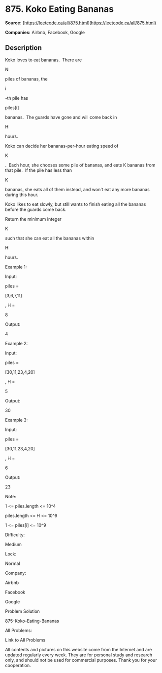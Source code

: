 # 875. Koko Eating Bananas

**Source:** [https://leetcode.ca/all/875.html](https://leetcode.ca/all/875.html)

**Companies:** Airbnb, Facebook, Google

## Description

Koko loves to eat bananas.  There are

N

piles of bananas, the

i

-th pile has

piles[i]

bananas.  The guards have gone
        and will come back in

H

hours.

Koko can decide her bananas-per-hour eating speed of

K

.  Each hour, she
        chooses some pile of bananas, and eats K bananas from that pile.  If the pile has less
        than

K

bananas, she eats all of them instead, and won't eat any more
        bananas during this hour.

Koko likes to eat slowly, but still wants to finish eating all the bananas before the guards
        come back.

Return the minimum integer

K

such that she can eat all the bananas within

H

hours.

Example 1:

Input:

piles =

[3,6,7,11]

, H =

8

Output:

4

Example 2:

Input:

piles =

[30,11,23,4,20]

, H =

5

Output:

30

Example 3:

Input:

piles =

[30,11,23,4,20]

, H =

6

Output:

23

Note:

1 <= piles.length <= 10^4

piles.length <= H <= 10^9

1 <= piles[i] <= 10^9

Difficulty:

Medium

Lock:

Normal

Company:

Airbnb

Facebook

Google

Problem Solution

875-Koko-Eating-Bananas

All Problems:

Link to All Problems

All contents and pictures on this website come from the Internet and are updated regularly every week. They are for personal study and research only, and should not be used for commercial purposes. Thank you for your cooperation.

